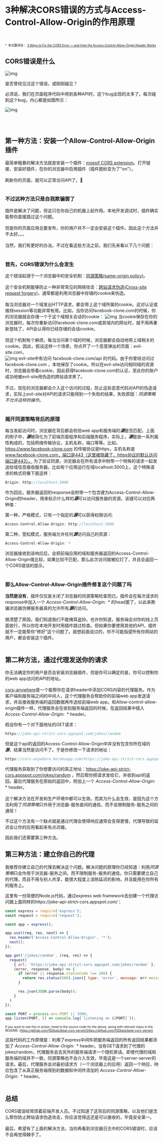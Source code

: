 # 3种解决CORS错误的方式与Access-Control-Allow-Origin的作用原理

</br>

<font size=1>*&ensp;本文翻译自：
[3 Ways to Fix the CORS Error — and How the Access-Control-Allow-Origin Header Works](https://medium.com/@dtkatz/3-ways-to-fix-the-cors-error-and-how-access-control-allow-origin-works-d97d55946d9)
</font>


## **CORS错误是什么**

![img](https://miro.medium.com/max/3200/0*bI2yxKryqJzyUkud)

是否曾经见过这个错误，或刚刚碰见？



必须说，我们在页面程序代码中用到各种API时，这个bug出现的太多了。每次碰到这个bug，内心都是如图所示：

![img](https://miro.medium.com/max/1000/1*vP1drWY1myDhV99P9YHhGg.png)

</br>
</br>

## **第一种方法：安装一个Allow-Control-Allow-Origin插件**
最简单粗暴的解决方法就是安装一个插件：[moesif CORS extension](https://chrome.google.com/webstore/detail/moesif-orign-cors-changer/digfbfaphojjndkpccljibejjbppifbc?hl=en-US)。打开链接，安装好插件，在你的浏览器中启用插件（插件图标变为了"on"）。
</br>
</br>
刷新你的页面，就可以正常访问API了。🎉
</br>
</br>
### **不过这种方法只是自我欺骗罢了**
插件是解决了问题，但这只在你自己的机器上起作用。本地开发调试时，插件确实能帮你直接跳过这个问题。
</br>
</br>
但是你的页面应用总要发布，你的用户并不一定会安装这个插件。因此这个方法并不太好。。。
</br>
</br>
当然，我们有更好的办法。不过在看这些方法之前，我们先来看以下几个问题：
</br>
</br>
### **首先，CORS错误为什么会发生**
这个错误起源于一个浏览器中的安全机制：[同源策略(same-origin policy)](https://en.wikipedia.org/wiki/Same-origin_policy)。
</br>
</br>
这个安全机制能够防止一种非常常见的网络攻击：[跨站请求伪造(Cross-site request forgery)](https://en.wikipedia.org/wiki/Cross-site_request_forgery)，通常都是利用浏览器中存储的cookie来伪造。
</br>
</br>
每当浏览器对一个域发出HTTP请求，都会带上这个域所属的cookie。这对认证或维持session等功能非常有用。比如，当你访问facebook-clone.com的时候，你的浏览器就会存储一个于这个域相关会话的cookie：
![img](https://miro.medium.com/max/1400/0*3lrH9-T9suD93ZzE)
当cookie保存在你的浏览器时，每次你重新访问facebook-clone.com或其域内的网址时，就不用再重新登陆了，API会认得你已经存储的会话cookie。
</br>
</br>
但这个机制有个麻烦，每当访问某个域的时候，浏览器都会自动地带上域相关的cookie。因此，假设这样一个场景，你点开了一个恶意弹出的页面：evil-site.com，
</br>
![img](https://miro.medium.com/max/1400/0*Buuk1Xt78FVpnf3W)
evil-site中有访问
facebook-clone.com/api
的代码。由于你曾经访问过
facebook-clone.com
，本地保存了cookie。所以在evil-site访问相同域的资源时，浏览器会带着cookie，因此获得facebook-clone.com的认证，至此你的账户成功地被evil-site用伪造的跨站请求黑了。
</br>
</br>
不过，现在的浏览器都会介入这个访问的过程，防止这些恶意代码对API的伪造请求，实际上evil-site对API的请求只能得到一个失败的结果，失败原因：*同源策略不允许这样的操作*。
</br>
</br>
### **揭开同源策略背后的原理**
每当发起访问时，浏览器在背后都会校验web app和服务端的***源***是否匹配，上面的例子中，***源***被简化为了前端页面程序和后端服务程序，实际上，***源***是由一系列属性构成的，包括网络传输协议，主机名称，端口等等。比如，
https://www.facebook-clone.com
的传输协议是https，主机名称是
www.facebook-clone.com，端口是443（这里被隐藏了，https协议的默认访问端口是443）。
为了验证同源，浏览器会在所有请求中附带一个特殊的请求一起发送给域信息接收服务器。比如有个应用运行在域localhost:3000上，这个特殊请求的格式将像下面这样：
</br>
```js
Origin: http://localhost:3000
```

作为回应，服务器返回的response会附带一个包含键为<td bgcolor=gray>Access-Control-Allow-Origin</td>的header，用来标示什么样的***源***可以访问服务器的资源。该键可以对应两种值：

第一种，严格模式，只有一个指定的***源***可以获得权限访问:


```js
Access-Control-Allow-Origin: http://localhost:3000
```
第二种，宽松模式，服务端允许任何***源***访问自己的资源：
```js
Access-Control-Allow-Origin: *
```

浏览器接收到该响应后，会把前端应用的域和服务器返回的Access-Control-Allow-Origin值比较，如果比较不匹配，那么此次访问就被红灯了，并且会返回一个CORS错误的提示。
</br>
</br>
### **那么Allow-Control-Allow-Origin插件修复这个问题了吗**

**当然是没有**，插件仅仅是关闭了浏览器的同源策略检查而已。插件会在每次请求的response中加入一个
*Access-Control-Allow-Origin:&ensp;**
的head罢了，以此来欺骗浏览器仿佛服务器真的允许所有***源***的访问。
</br>
</br>
搞清楚了原因，我们知道我们不能掩耳盗铃。也许你知道，服务端会对你的线上页面放行，所以你在本地开发时用插件跳过检查。但如果你要使用其他的API，插件就不一定能帮你“修好”这个问题了。就想前面说过的，你不可能指望所有你网站的用户，都会安装这个插件。
</br>
</br>
## **第二种方法，通过代理发送你的请求**
你无法确定你的用户是否会安装浏览器插件，但是你可以确定的是，你可以控制你的web app访问的API的地址。
</br>
</br>
[cors-anywhere](https://github.com/Rob--W/cors-anywhere/#documentation)是一个能帮你在请求header中添加CORS内容的代理服务。作为客户端和服务端之间的中间人，这个代理服务会帮助你的前端web app发送请求，并且接收服务端的返回数据再传送给前端web app。和Allow-control-allow-origin插件一样，代理服务会在收到服务端返回的时候，在返回结果中插入
*Access-Control-Allow-Origin:&ensp;**
header。

假设你有一个对下面地址的GET请求：

```js
https://joke-api-strict-cors.appspot.com/jokes/random
```

但是这个api的返回的Access-Control-Allow-Origin中并没有包含你所在域的***源***，结果当然是访问不了。于是你修改一下请求的地址：

```js
https://cors-anywhere.herokuapp.com/https://joke-api-strict-cors.appspot.com/jokes/random
```

代理服务获取到了你想要访问的真正地址：https://joke-api-strict-cors.appspot.com/jokes/random
，然后帮你把请求发给它，并收到api的返回。最后代理服务在原始的返回中，附加上一个
*Access-Control-Allow-Origin:&ensp;**
header。
</br>
</br>
这个解决方法在开发和生产环境中都可以生效。而其为什么会生效，是因为这个方法利用了*同源策略*只作用于浏览器-服务直间的通信，而不会限制服务-服务之间的通信！

不过这个方法有一个缺点就是通过代理会使得响应通常会变得更慢，代理导致的延迟会让你的应用看起来有点迟缓。

因此我们还需要第三种方法。

## **第三种方法：建立你自己的代理**
我推荐你建立自己的代理去解决这个问题。解决问题的原理你已经知道：利用*同源策略*只会作用于浏览器-服务之间，而不限制服务-服务的通信。你只需要建立自己的代理，而且不用与别人共享，能很大程度上消除延迟的影响，并且能用在你所有的服务上。

这里有一份简便的Node.js代码，通过express web framework去创建一个代理访问跟上面同样的https://joke-api-strict-cors.appspot.com/：

```javascript
const express = require('express');
const request = require('request');

const app = express();

app.use((req, res, next) => {
  res.header('Access-Control-Allow-Origin', '*');
  next();
});

app.get('/jokes/random', (req, res) => {
  request(
    { url: 'https://joke-api-strict-cors.appspot.com/jokes/random' },
    (error, response, body) => {
      if (error || response.statusCode !== 200) {
        return res.status(500).json({ type: 'error', message: err.message });
      }

      res.json(JSON.parse(body));
    }
  )
});

const PORT = process.env.PORT || 3000;
app.listen(PORT, () => console.log(`listening on ${PORT}`));
```

<font size=1>If you want to see this in action, head to the source code for the above, along with relevant steps in the README: [https://github.com/15Dkatz/beat-cors-server](https://github.com/15Dkatz/beat-cors-server)</font>


这段代码的工作原理是：利用了express中间件把服务端返回的所有返回结果都添加了
*Access-Control-Allow-Origin:&ensp;**
header。当有GET请求到了代理的jokes/random，代理服务会去另外的服务端请求一个随机笑话。即使代理的域和服务端的域并不一致，同源策略也不会介入生效，毕竟这是一个server-server的请求。最后，代理服务会对最初请求方（一个浏览器上的应用）返回一个响应，响应包含了从真正服务端得到的数据和中间件添加的
*Access-Control-Allow-Origin:&ensp;**
header。
</br>
</br>
## **总结**
CORS错误经常烦着前端开发人员。不过知道了这背后的同源策略，以及他们是怎么帮你防止跨站请求伪造攻击，你应该觉得这还是可以接收的，毕竟安全第一。
</br>
</br>
最后，希望有了上面的解决方法，当你再看到浏览器日志中的CORS错误时，应该不会再觉得棘手了。
